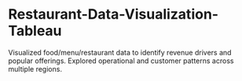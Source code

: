 # Restaurant-Data-Visualization-Tableau
Visualized food/menu/restaurant data to identify revenue drivers and popular offerings. Explored operational and customer patterns across multiple regions.
